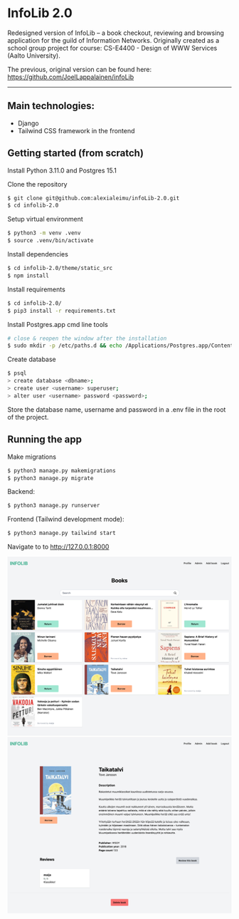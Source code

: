 # InfoLib 2.0

Redesigned version of InfoLib – a book checkout, reviewing and browsing application for the guild of Information Networks. Originally created as a school group project for course: CS-E4400 - Design of WWW Services (Aalto University).

The previous, original version can be found here: https://github.com/JoelLappalainen/infoLib

---

## Main technologies:

-   Django
-   Tailwind CSS framework in the frontend

## Getting started (from scratch)

Install Python 3.11.0 and Postgres 15.1

Clone the repository

```bash
$ git clone git@github.com:alexialeimu/infoLib-2.0.git
$ cd infolib-2.0
```

Setup virtual environment

```bash
$ python3 -m venv .venv
$ source .venv/bin/activate
```

Install dependencies

```bash
$ cd infolib-2.0/theme/static_src
$ npm install
```

Install requirements

```bash
$ cd infolib-2.0/
$ pip3 install -r requirements.txt
```

Install Postgres.app cmd line tools

```bash
# close & reopen the window after the installation
$ sudo mkdir -p /etc/paths.d && echo /Applications/Postgres.app/Contents/Versions/latest/bin | sudo tee /etc/paths.d/postgresapp
```

Create database

```bash
$ psql
> create database <dbname>;
> create user <username> superuser;
> alter user <username> password <password>;
```

Store the database name, username and password in a .env file in the root of the project.

## Running the app

Make migrations

```bash
$ python3 manage.py makemigrations
$ python3 manage.py migrate
```

Backend:

```bash
$ python3 manage.py runserver
```

Frontend (Tailwind development mode):

```bash
$ python3 manage.py tailwind start
```

Navigate to to http://127.0.0.1:8000

![Screenshot of the frontpage](infolib_frontpage.png)
![Screenshot of the bookpage](infolib_bookpage.png)
